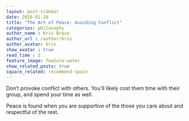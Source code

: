 ```yaml
---
layout: post-sidebar
date: 2016-01-28
title: "The Art of Peace: Avoiding Conflict"
categories: philosophy
author_name : Kris Bravo
author_url : /author/kris
author_avatar: kris
show_avatar : true
read_time : 2
feature_image: feature-water
show_related_posts: true
square_related: recommend-spain
---
```


Don’t provoke conflict with others. You'll likely cost them time with their group, and spend your time as well. 

Peace is found when you are supportive of the those you care about and respectful of the rest.

